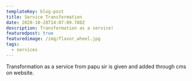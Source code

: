 ```yaml
---
templateKey: blog-post
title: Service Transformation
date: 2020-10-28T14:07:09.780Z
description: Transformation as a service!
featuredpost: true
featuredimage: /img/flavor_wheel.jpg
tags:
  - services
---
```

Transformation as a service from papu sir is given and added through cms on website.
